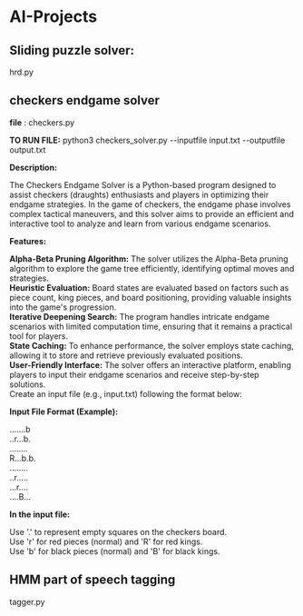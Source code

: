 # AI-Projects
## Sliding puzzle solver: 
hrd.py
## checkers endgame solver
**file** : checkers.py


**TO RUN FILE:** python3 checkers_solver.py --inputfile input.txt --outputfile output.txt

**Description:**

The Checkers Endgame Solver is a Python-based program designed to assist checkers (draughts) enthusiasts and players in optimizing their endgame strategies. In the game of checkers, the endgame phase involves complex tactical maneuvers, and this solver aims to provide an efficient and interactive tool to analyze and learn from various endgame scenarios.

**Features:**

**Alpha-Beta Pruning Algorithm:** The solver utilizes the Alpha-Beta pruning algorithm to explore the game tree efficiently, identifying optimal moves and strategies. <br>
**Heuristic Evaluation:** Board states are evaluated based on factors such as piece count, king pieces, and board positioning, providing valuable insights into the game's progression. <br>
**Iterative Deepening Search:** The program handles intricate endgame scenarios with limited computation time, ensuring that it remains a practical tool for players. <br>
**State Caching:** To enhance performance, the solver employs state caching, allowing it to store and retrieve previously evaluated positions. <br>
**User-Friendly Interface:** The solver offers an interactive platform, enabling players to input their endgame scenarios and receive step-by-step solutions. <br>
Create an input file (e.g., input.txt) following the format below:

**Input File Format (Example):**

.......b <br>
..r...b. <br>
........ <br>
R...b.b. <br>
........ <br>
..r..... <br>
...r.... <br>
....B... <br>

**In the input file:**

Use '.' to represent empty squares on the checkers board.<br>
Use 'r' for red pieces (normal) and 'R' for red kings.<br>
Use 'b' for black pieces (normal) and 'B' for black kings.<br>


## HMM part of speech tagging
tagger.py
